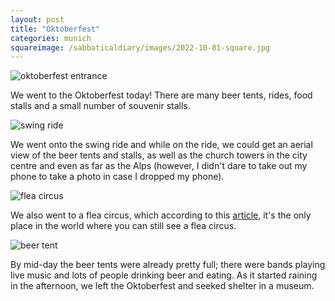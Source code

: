 ```yaml
---
layout: post
title: "Oktoberfest"
categories: munich
squareimage: /sabbaticaldiary/images/2022-10-01-square.jpg
---
```

<img src="/sabbaticaldiary/images/2022-10-01.jpg" alt="oktoberfest entrance" class="center">

We went to the Oktoberfest today! There are many beer tents, rides, food stalls and a small number of souvenir stalls. 

<img src="/sabbaticaldiary/images/2022-10-01-2.jpg" alt="swing ride" class="center">

We went onto the swing ride and while on the ride, we could get an aerial view of the beer tents and stalls, as well as the church towers in the city centre and even as far as the Alps (however, I didn't dare to take out my phone to take a photo in case I dropped my phone). 

<img src="/sabbaticaldiary/images/2022-10-01-3.jpg" alt="flea circus" class="center">

We also went to a flea circus, which according to this <a href="https://www.bbc.co.uk/programmes/articles/2LF04Y9n5hJTHK1l6ffLhPc/the-rise-and-demise-of-the-flea-circus"> article</a>, it's the only place in the world where you can still see a flea circus. 

<img src="/sabbaticaldiary/images/2022-10-01-4.jpg" alt="beer tent" class="center">

By mid-day the beer tents were already pretty full; there were bands playing live music and lots of people drinking beer and eating. As it started raining in the afternoon, we left the Oktoberfest and seeked shelter in a museum.